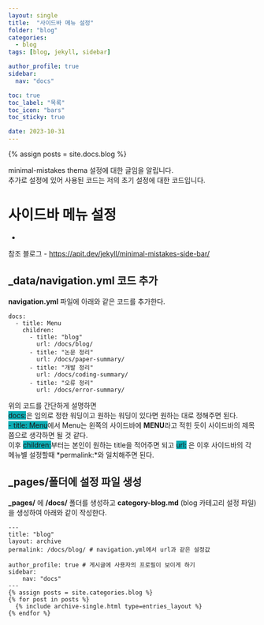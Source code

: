 ```yaml
---
layout: single
title:  "사이드바 메뉴 설정"
folder: "blog"
categories:
  - blog
tags: [blog, jekyll, sidebar]

author_profile: true
sidebar:
  nav: "docs"

toc: true
toc_label: "목록"
toc_icon: "bars"
toc_sticky: true

date: 2023-10-31
---
```


{% assign posts = site.docs.blog %}

minimal-mistakes thema 설정에 대한 글임을 알립니다.  
추가로 설정에 있어 사용된 코드는 저의 초기 설정에 대한 코드입니다.  

# 사이드바 메뉴 설정
-
참조 블로그 - <https://apit.dev/jekyll/minimal-mistakes-side-bar/>  

## _data/navigation.yml 코드 추가

**navigation.yml** 파일에 아래와 같은 코드를 추가한다.
```plaintext
docs:
  - title: Menu
    children:
      - title: "blog"
        url: /docs/blog/
      - title: "논문 정리"
        url: /docs/paper-summary/
      - title: "개발 정리"
        url: /docs/coding-summary/
      - title: "오류 정리"
        url: /docs/error-summary/
```
위의 코드를 간단하게 설명하면  
<span style="background-color:#0badb5"> docs:</span>은 임의로 정한 워딩이고 원하는 워딩이 있다면 원하는 대로 정해주면 된다.  
<span style="background-color:#0badb5"> - title: Menu</span>에서 Menu는 왼쪽의 사이드바에 **MENU**라고 적힌 듯이 사이드바의 제목쯤으로 생각하면 될 것 같다.  
이후 <span style="background-color:#0badb5"> children:</span>부터는 본인이 원하는 title을 적어주면 되고 <span style="background-color:#0badb5"> url:</span> 은 이후 사이드바의 각 메뉴별 설정할때 *permalink:*와 일치해주면 된다.

## _pages/폴더에 설정 파일 생성

**_pages/** 에 **/docs/** 폴더를 생성하고 **category-blog.md** (blog 카테고리 설정 파일)을 생성하여 아래와 같이 작성한다.
```liquid
---
title: "blog"
layout: archive
permalink: /docs/blog/ # navigation.yml에서 url과 같은 설정값

author_profile: true # 게시글에 사용자의 프로필이 보이게 하기
sidebar:
    nav: "docs"
---
{% assign posts = site.categories.blog %}
{% for post in posts %}
  {% include archive-single.html type=entries_layout %}
{% endfor %}
```

